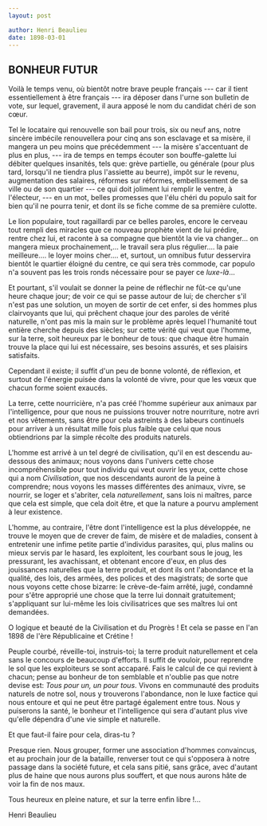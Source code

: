 ```yaml
---
layout: post

author: Henri Beaulieu
date: 1898-03-01
---
```


## BONHEUR FUTUR

Voilà le temps venu, où bientôt notre brave peuple français --- car il tient essentiellement à être français --- ira déposer dans l'urne son bulletin de vote, sur lequel, gravement, il aura apposé le nom du candidat chéri de son cœur.

Tel le locataire qui renouvelle son bail pour trois, six ou neuf ans, notre sincère imbécile 
renouvellera pour cinq ans son esclavage et sa misère, il mangera un peu moins que précédemment --- 
la misère s'accentuant de plus en plus, --- ira de temps en temps écouter son bouffe-galette lui 
débiter quelques insanités, tels que: grève partielle, ou générale (pour plus tard, lorsqu'il ne 
tiendra plus l'assiette au beurre), impôt sur le revenu, augmentation des salaires, réformes sur 
réformes, embellissement de sa ville ou de son quartier --- ce qui doit joliment lui remplir le 
ventre, à l'électeur, --- en un mot, belles promesses que l'élu chéri du populo sait for bien qu'il 
ne pourra tenir, et dont ils se fiche comme de sa première culotte.

Le lion populaire, tout ragaillardi par ce belles paroles, encore le cerveau tout rempli des 
miracles que ce nouveau prophète vient de lui prédire, rentre chez lui, et raconte à sa compagne que 
bientôt la vie va changer... on mangera mieux prochainement,... le travail sera plus régulier.... la 
paie meilleure.... le loyer moins cher.... et, surtout, un omnibus futur desservira bientôt le 
quartier éloigné du centre, ce qui sera très commode, car populo n'a souvent pas les trois ronds 
nécessaire pour se payer ce *luxe-là*...

Et pourtant, s'il voulait se donner la peine de réflechir ne fût-ce qu'une heure chaque jour; de 
voir ce qui se passe autour de lui; de chercher s'il n'est pas une solution, un moyen de sortir de 
cet enfer, si des hommes plus clairvoyants que lui, qui prêchent chaque jour des paroles de vérité 
naturelle, n'ont pas mis la main sur le problème après lequel l'humanité tout entière cherche depuis 
des siècles; sur cette vérité qui veut que l'homme, sur la terre, soit heureux par le bonheur de 
tous: que chaque être humain trouve la place qui lui est nécessaire, ses besoins assurés, et ses 
plaisirs satisfaits.

Cependant il existe; il suffit d'un peu de bonne volonté, de réflexion, et surtout de l'énergie 
puisée dans la volonté de vivre, pour que les vœux que chacun forme soient exaucés.

La terre, cette nourricière, n'a pas créé l'homme supérieur aux animaux par l'intelligence, pour que 
nous ne puissions trouver notre nourriture, notre avri et nos vêtements, sans être pour cela 
astreints à des labeurs continuels pour arriver à un résultat mille fois plus faible que celui que 
nous obtiendrions par la simple récolte des produits naturels.

L'homme est arrivé à un tel degré de civilisation, qu'il en est descendu au-dessous des animaux; 
nous voyons dans l'univers cette chose incompréhensible pour tout individu qui veut ouvrir les yeux, 
cette chose qui a nom *Civilisation*, que nos descendants auront de la peine à comprendre; nous 
voyons les masses différentes des animaux, vivre, se nourrir, se loger et s'abriter, cela 
*naturellement*, sans lois ni maîtres, parce que cela est simple, que cela doit être, et que la 
nature a pourvu amplement à leur existence.

L'homme, au contraire, l'être dont l'intelligence est la plus développée, ne trouve le moyen que de 
crever de faim, de misère et de maladies, consent à entretenir une infime petite partie d'individus 
parasites, qui, plus malins ou mieux servis par le hasard, les exploitent, les courbant sous le 
joug, les pressurant, les avachissant, et obtenant encore d'eux, en plus des jouissances naturelles 
que la terre produit, et dont ils ont l'abondance et la qualité, des lois, des armées, des polices 
et des magistrats; de sorte que nous voyons cette chose bizarre: le crève-de-faim arrêté, jugé, 
condamné pour s'être approprié une chose que la terre lui donnait gratuitement; s'appliquant sur 
lui-même les lois civilisatrices que ses maîtres lui ont demandées.

O logique et beauté de la Civilisation et du Progrès ! Et cela se passe en l'an 1898 de l'ère Républicaine et Crétine !

Peuple courbé, réveille-toi, instruis-toi; la terre produit naturellement et cela sans le concours 
de beaucoup d'efforts. Il suffit de vouloir, pour reprendre le sol que les exploiteurs se sont 
accaparé. Fais le calcul de ce qui revient à chacun; pense au bonheur de ton semblable et n'oublie 
pas que notre devise est: *Tous pour un, un pour tous*. Vivons en communauté des produits naturels 
de notre sol, nous y trouverons l'abondance, non le luxe factice qui nous entoure et qui ne peut 
être partagé également entre tous. Nous y puiserons la santé, le bonheur et l'intelligence qui sera 
d'autant plus vive qu'elle dépendra d'une vie simple et naturelle.

Et que faut-il faire pour cela, diras-tu ?

Presque rien. Nous grouper, former une association d'hommes convaincus, et au prochain jour de la 
bataille, renverser tout ce qui s'opposera à notre passage dans la société future, et cela sans 
pitié, sans grâce, avec d'autant plus de haine que nous aurons plus souffert, et que nous aurons 
hâte de voir la fin de nos maux. 

Tous heureux en pleine nature, et sur la terre enfin libre !...

Henri Beaulieu
